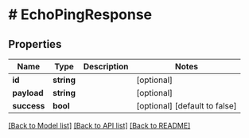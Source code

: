 # # EchoPingResponse

## Properties

Name | Type | Description | Notes
------------ | ------------- | ------------- | -------------
**id** | **string** |  | [optional]
**payload** | **string** |  | [optional]
**success** | **bool** |  | [optional] [default to false]

[[Back to Model list]](../../README.md#models) [[Back to API list]](../../README.md#endpoints) [[Back to README]](../../README.md)
